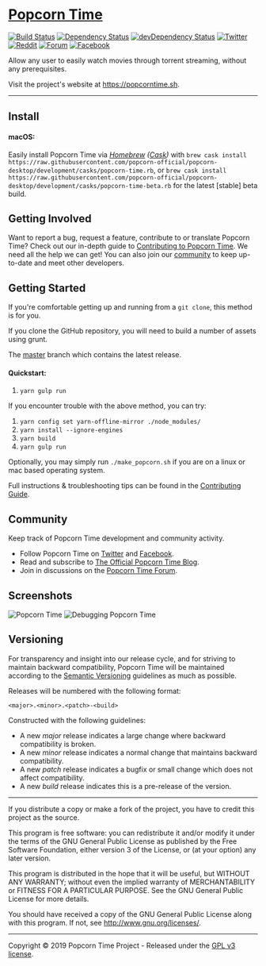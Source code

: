 # [Popcorn Time](https://github.com/popcorn-official/popcorn-desktop)

[![Build Status](https://ci.popcorntime.app/job/Popcorn-Time-Desktop/badge/icon)](https://ci.popcorntime.app/job/Popcorn-Time-Desktop/)
[![Dependency Status](https://david-dm.org/popcorn-official/popcorn-desktop.svg)](https://david-dm.org/popcorn-official/popcorn-desktop)
[![devDependency Status](https://david-dm.org/popcorn-official/popcorn-desktop/dev-status.svg)](https://david-dm.org/popcorn-official/popcorn-desktop#info=devDependencies)
[![Twitter](https://img.shields.io/badge/twitter-@Popcorn%20Time-3299EC.svg?style=flat)](https://twitter.com/popcorntimetv)
[![Reddit](https://img.shields.io/badge/discussion-reddit-red.svg?style=flat)](https://reddit.com/r/popcorntime)
[![Forum](https://img.shields.io/badge/Forum-Discourse-blue.svg?style=flat)](https://discuss.popcorntime.app)
[![Facebook](https://img.shields.io/badge/facebook-Popcorn%20Time-354F88.svg?style=flat)](https://www.facebook.com/PopcornTimedotsh)



Allow any user to easily watch movies through torrent streaming, without any prerequisites.

Visit the project's website at <https://popcorntime.sh>.

***

## Install

#### macOS:

Easily install Popcorn Time via _[Homebrew](https://brew.sh) ([Cask](https://github.com/Homebrew/homebrew-cask#homebrew-cask))_ with `brew cask install https://raw.githubusercontent.com/popcorn-official/popcorn-desktop/development/casks/popcorn-time.rb`, or `brew cask install https://raw.githubusercontent.com/popcorn-official/popcorn-desktop/development/casks/popcorn-time-beta.rb` for the latest [stable] beta build.

## Getting Involved

Want to report a bug, request a feature, contribute to or translate Popcorn Time? Check out our in-depth guide to [Contributing to Popcorn Time](CONTRIBUTING.md#contributing-to-popcorn-time). We need all the help we can get! You can also join our [community](README.md#community) to keep up-to-date and meet other developers.

## Getting Started

If you're comfortable getting up and running from a `git clone`, this method is for you.

If you clone the GitHub repository, you will need to build a number of assets using grunt.

The [master](https://github.com/popcorn-official/popcorn-desktop) branch which contains the latest release.

#### Quickstart:

1. `yarn gulp run`

If you encounter trouble with the above method, you can try:

1. `yarn config set yarn-offline-mirror ./node_modules/`
2. `yarn install --ignore-engines`
3. `yarn build`
5. `yarn gulp run`

Optionally, you may simply run `./make_popcorn.sh` if you are on a linux or mac based operating system.

Full instructions & troubleshooting tips can be found in the [Contributing Guide](CONTRIBUTING.md#contributing-to-popcorn-time).

<a name="community"></a>
## Community

Keep track of Popcorn Time development and community activity.

* Follow Popcorn Time on [Twitter](https://twitter.com/popcorntimetv) and [Facebook](https://www.facebook.com/PopcornTimeDotSh).
* Read and subscribe to [The Official Popcorn Time Blog](http://blog.popcorntime.app/).
* Join in discussions on the [Popcorn Time Forum](https://discuss.popcorntime.app/).

## Screenshots
![Popcorn Time](https://cloud.githubusercontent.com/assets/8317250/10714437/b1e1dc8c-7b32-11e5-9c25-d9fbd5b2f3bd.png)
![Debugging Popcorn Time](https://cloud.githubusercontent.com/assets/8317250/10714430/add70234-7b32-11e5-9be7-1de539d865ba.png)


## Versioning

For transparency and insight into our release cycle, and for striving to maintain backward compatibility, Popcorn Time will be maintained according to the [Semantic Versioning](http://semver.org/) guidelines as much as possible.

Releases will be numbered with the following format:

`<major>.<minor>.<patch>-<build>`

Constructed with the following guidelines:

* A new *major* release indicates a large change where backward compatibility is broken.
* A new *minor* release indicates a normal change that maintains backward compatibility.
* A new *patch* release indicates a bugfix or small change which does not affect compatibility.
* A new *build* release indicates this is a pre-release of the version.


***

If you distribute a copy or make a fork of the project, you have to credit this project as the source.

This program is free software: you can redistribute it and/or modify it under the terms of the GNU General Public License as published by the Free Software Foundation, either version 3 of the License, or (at your option) any later version.

This program is distributed in the hope that it will be useful, but WITHOUT ANY WARRANTY; without even the implied warranty of MERCHANTABILITY or FITNESS FOR A PARTICULAR PURPOSE.  See the GNU General Public License for more details.

You should have received a copy of the GNU General Public License along with this program.  If not, see http://www.gnu.org/licenses/.

***

Copyright © 2019 Popcorn Time Project - Released under the [GPL v3 license](LICENSE.txt).
